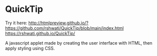 # QuickTip
Try it here: http://htmlpreview.github.io/?https://github.com/rshwati/QuickTip/blob/main/index.html
https://rshwati.github.io/QuickTip/

A javascript applet made by creating the user interface with HTML, then apply styling using CSS.  
